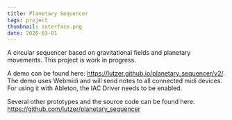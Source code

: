 ```yaml
---
title: Planetary Sequencer
tags: project
thumbnail: interface.png
date: 2020-03-01
---
```


A circular sequencer based on gravitational fields and planetary movements.
This project is work in progress.

<span class="more"></span>

A demo can be found here: https://lutzer.github.io/planetary_sequencer/v2/. The demo uses Webmidi and will send notes to all connected midi devices. For using it with Ableton, the IAC Driver needs to be enabled.

Several other prototypes and the source code can be found here: https://github.com/lutzer/planetary_sequencer